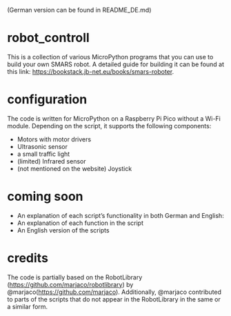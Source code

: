 (German version can be found in README_DE.md)
# robot_controll
This is a collection of various MicroPython programs that you can use to build your own SMARS robot.
A detailed guide for building it can be found at this link: https://bookstack.jb-net.eu/books/smars-roboter.

# configuration
The code is written for MicroPython on a Raspberry Pi Pico without a Wi-Fi module. Depending on the script, it supports the following components:
- Motors with motor drivers
- Ultrasonic sensor
- a small traffic light
- (limited) Infrared sensor
- (not mentioned on the website) Joystick

# coming soon
- An explanation of each script’s functionality in both German and English:
- An explanation of each function in the script
- An English version of the scripts

# credits
The code is partially based on the RobotLibrary (https://github.com/marjaco/robotlibrary) by @marjaco(https://github.com/marjaco).
Additionally, @marjaco contributed to parts of the scripts that do not appear in the RobotLibrary in the same or a similar form.

